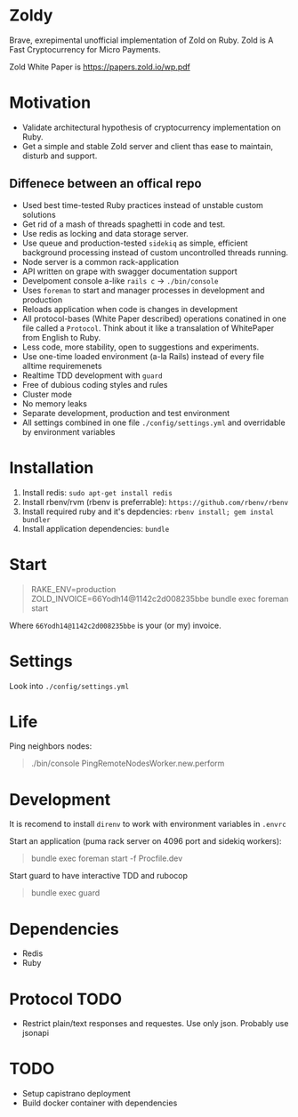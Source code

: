# Zoldy

Brave, exrepimental unofficial implementation of Zold on Ruby. Zold is A Fast Cryptocurrency
for Micro Payments.

Zold White Paper is https://papers.zold.io/wp.pdf

# Motivation

* Validate architectural hypothesis of cryptocurrency implementation on Ruby.
* Get a simple and stable Zold server and client thas ease to maintain, disturb
  and support.

## Diffenece between an offical repo

* Used best time-tested Ruby practices instead of unstable custom solutions
* Get rid of a mash of threads spaghetti in code and test.
* Use redis as locking and data storage server.
* Use queue and production-tested `sidekiq` as simple, efficient background processing instead of custom uncontrolled threads running.
* Node server is a common rack-application
* API written on grape with swagger documentation support
* Develpoment console a-like `rails c` -> `./bin/console`
* Uses `foreman` to start and manager processes in development and production
* Reloads application when code is changes in development
* All protocol-bases (White Paper described) operations conatined in one file called a `Protocol`. Think about it like a transalation of WhitePaper from English to Ruby.
* Less code, more stability, open to suggestions and experiments.
* Use one-time loaded environment (a-la Rails) instead of every file alltime
  requiremenets
* Realtime TDD development with `guard`
* Free of dubious coding styles and rules
* Cluster mode
* No memory leaks
* Separate development, production and test environment
* All settings combined in one file `./config/settings.yml` and overridable by
  environment variables

# Installation

1. Install redis: `sudo apt-get install redis`
2. Install rbenv/rvm (rbenv is preferrable): `https://github.com/rbenv/rbenv`
3. Install required ruby and it's depdencies: `rbenv install; gem instal bundler`
4. Install application dependencies: `bundle`

# Start

> RAKE_ENV=production ZOLD_INVOICE=66Yodh14@1142c2d008235bbe bundle exec foreman start

Where `66Yodh14@1142c2d008235bbe` is your (or my) invoice.

# Settings

Look into `./config/settings.yml`

# Life

Ping neighbors nodes:

> ./bin/console PingRemoteNodesWorker.new.perform

# Development

It is recomend to install `direnv` to work with environment variables in `.envrc`

Start an application (puma rack server on 4096 port and sidekiq workers):

> bundle exec foreman start -f Procfile.dev

Start guard to have interactive TDD and rubocop

> bundle exec guard

# Dependencies

* Redis
* Ruby

# Protocol TODO

* Restrict plain/text responses and requestes. Use only json. Probably use
  jsonapi

# TODO

* Setup capistrano deployment
* Build docker container with dependencies
